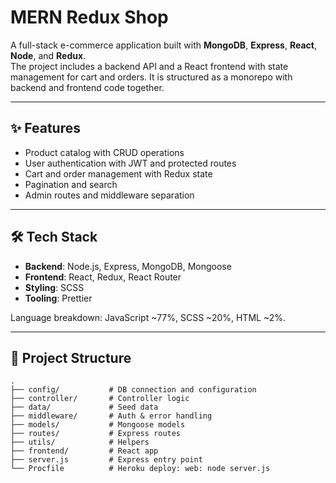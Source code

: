 # MERN Redux Shop

A full-stack e-commerce application built with **MongoDB**, **Express**, **React**, **Node**, and **Redux**.  
The project includes a backend API and a React frontend with state management for cart and orders. It is structured as a monorepo with backend and frontend code together.

---

## ✨ Features

- Product catalog with CRUD operations
- User authentication with JWT and protected routes
- Cart and order management with Redux state
- Pagination and search
- Admin routes and middleware separation

---

## 🛠 Tech Stack

- **Backend**: Node.js, Express, MongoDB, Mongoose  
- **Frontend**: React, Redux, React Router  
- **Styling**: SCSS  
- **Tooling**: Prettier  

Language breakdown: JavaScript ~77%, SCSS ~20%, HTML ~2%.  

---

## 📂 Project Structure

```text
.
├── config/           # DB connection and configuration
├── controller/       # Controller logic
├── data/             # Seed data
├── middleware/       # Auth & error handling
├── models/           # Mongoose models
├── routes/           # Express routes
├── utils/            # Helpers
├── frontend/         # React app
├── server.js         # Express entry point
└── Procfile          # Heroku deploy: web: node server.js
